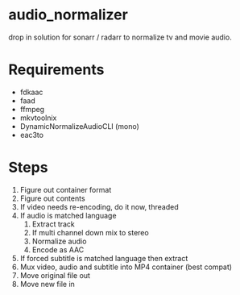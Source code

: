 # audio_normalizer
drop in solution for sonarr / radarr to normalize tv and movie audio.

# Requirements

- fdkaac
- faad
- ffmpeg
- mkvtoolnix
- DynamicNormalizeAudioCLI (mono)
- eac3to

# Steps

1. Figure out container format
2. Figure out contents
3. If video needs re-encoding, do it now, threaded
4. If audio is matched language
   1. Extract track
   2. If multi channel down mix to stereo
   3. Normalize audio
   4. Encode as AAC
5. If forced subtitle is matched language then extract
6. Mux video, audio and subtitle into MP4 container (best compat)
7. Move original file out 
8. Move new file in
